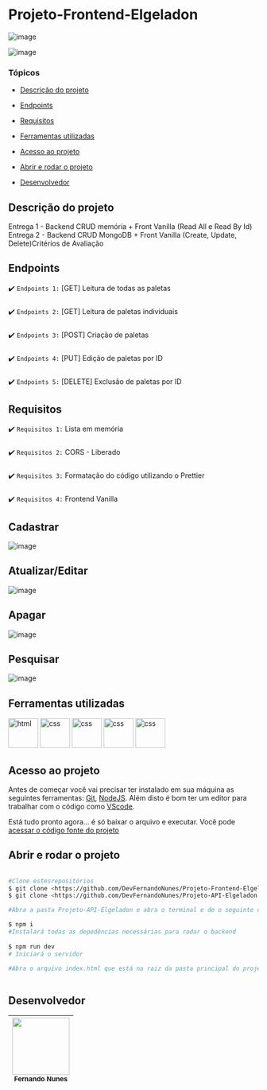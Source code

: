 # Projeto-Frontend-Elgeladon

![image](https://user-images.githubusercontent.com/95880342/163881918-b72744c4-5c73-410a-9ea8-2462ee86e0cb.png)

<p align="center">
  
![image](https://user-images.githubusercontent.com/95880342/163881984-dbcf1f32-7d63-410b-bdec-04aa178e3d12.png)

</p>

### Tópicos 

- [Descrição do projeto](#descrição-do-projeto)

- [Endpoints](#endpoints)

- [Requisitos ](#requisitos )

- [Ferramentas utilizadas](#ferramentas-utilizadas)

- [Acesso ao projeto](#acesso-ao-projeto)

- [Abrir e rodar o projeto](#abrir-e-rodar-o-projeto)

- [Desenvolvedor](#desenvolvedor)

## Descrição do projeto 

<p align="justify">
  
 Entrega 1 - Backend CRUD memória + Front Vanilla (Read All e Read By Id)
 Entrega 2 - Backend CRUD MongoDB + Front Vanilla (Create, Update, Delete)Critérios de Avaliação
  
## Endpoints
  
 :heavy_check_mark: `Endpoints 1:` [GET] Leitura de todas as paletas
  ###
   :heavy_check_mark: `Endpoints 2:` [GET] Leitura de paletas individuais
  ###
   :heavy_check_mark: `Endpoints 3:` [POST] Criação de paletas 
  ###
   :heavy_check_mark: `Endpoints 4:` [PUT] Edição de paletas por ID
  ###
   :heavy_check_mark: `Endpoints 5:` [DELETE] Exclusão de paletas por ID
  ###
  
 ## Requisitos
  
 :heavy_check_mark: `Requisitos 1:` Lista em memória 
  ###
 :heavy_check_mark: `Requisitos 2:` CORS - Liberado
  ###
 :heavy_check_mark: `Requisitos 3:` Formatação do código utilizando o Prettier
  ###
 :heavy_check_mark: `Requisitos 4:` Frontend Vanilla
  ###
 
## Cadastrar
  ![image](https://user-images.githubusercontent.com/95880342/163882367-106db4bc-7d9b-4c7f-98f2-e24a5c6604cd.png)
###
## Atualizar/Editar
  ![image](https://user-images.githubusercontent.com/95880342/163882440-dec84415-1539-4372-a489-5502d7532a8e.png)
###
## Apagar
  ![image](https://user-images.githubusercontent.com/95880342/163882484-00ce1265-bde4-4a9d-9f76-53d21d38544e.png)
###
## Pesquisar
  ![image](https://user-images.githubusercontent.com/95880342/163883108-6685b433-91f4-40f4-88b0-9add40fe0c18.png)


## Ferramentas utilizadas
 
<img src="https://user-images.githubusercontent.com/95880342/157155360-d28b477f-156c-4d83-95b4-69799e74e512.png" alt="html" width="60"/> <img src="https://user-images.githubusercontent.com/95880342/157156290-4a862097-4109-42f8-b59c-9ce7d0c80849.png" alt="css" width="60"/> <img src="https://img.icons8.com/color/344/nodejs.png" alt="css" width="60"/> <img src="https://img.icons8.com/color/344/javascript--v1.png" alt="css" width="60"/> <img src="https://img.icons8.com/ios/344/add-to-database.png" alt="css" width="60"/>

  
  
  
###

## Acesso ao projeto

Antes de começar você vai precisar ter instalado em sua máquina as seguintes ferramentas:
[Git](https://git-scm.com/), [NodeJS](https://nodejs.org/en/).
Além disto é bom ter um editor para trabalhar com o código como [VScode](https://code.visualstudio.com/).

Está tudo pronto agora... é só baixar o arquivo e executar. Você pode [acessar o código fonte do projeto](https://github.com/DevFernandoNunes/Projeto-Frontend-Elgeladon)

## Abrir e rodar o projeto

```bash
 
#Clone estesrepositórios
$ git clone <https://github.com/DevFernandoNunes/Projeto-Frontend-Elgeladon.git>
$ git clone <https://github.com/DevFernandoNunes/Projeto-API-Elgeladon.git>

#Abra a pasta Projeto-API-Elgeladon e abra o terminal e de o seguinte comando:

$ npm i
#Instalará todas as depedências necessárias para rodar o backend
  
$ npm run dev
# Iniciará o servidor 

#Abra o arquivo index.html que está na raiz da pasta principal do projeto Projeto-Frontend-Elgeladon.
 
``` 
 
## Desenvolvedor

| [<img src="https://avatars.githubusercontent.com/u/95880342?v=4" width=115><br><sub>Fernando Nunes</sub>](https://github.com/DevFernandoNunes) |
| :---: |
 

